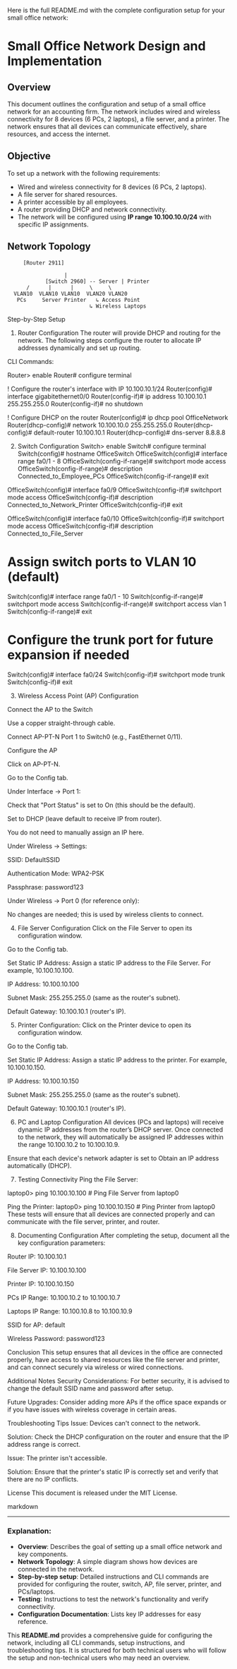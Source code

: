 Here is the full README.md with the complete configuration setup for your small office network:


# Small Office Network Design and Implementation

## Overview
This document outlines the configuration and setup of a small office network for an accounting firm. The network includes wired and wireless connectivity for 8 devices (6 PCs, 2 laptops), a file server, and a printer. The network ensures that all devices can communicate effectively, share resources, and access the internet.

## Objective
To set up a network with the following requirements:
- Wired and wireless connectivity for 8 devices (6 PCs, 2 laptops).
- A file server for shared resources.
- A printer accessible by all employees.
- A router providing DHCP and network connectivity.
- The network will be configured using **IP range 10.100.10.0/24** with specific IP assignments.

## Network Topology

		 [Router 2911]
                
                      |
                [Switch 2960] -- Server | Printer
          /      |      |     \     \
      VLAN10  VLAN10 VLAN10  VLAN20 VLAN20
       PCs     Server Printer   ↳ Access Point
                              ↳ Wireless Laptops

Step-by-Step Setup


1. Router Configuration
The router will provide DHCP and routing for the network. The following steps configure the router to allocate IP addresses dynamically and set up routing.

CLI Commands:



Router> enable
Router# configure terminal

! Configure the router's interface with IP 10.100.10.1/24
Router(config)# interface gigabitethernet0/0
Router(config-if)# ip address 10.100.10.1 255.255.255.0
Router(config-if)# no shutdown

! Configure DHCP on the router
Router(config)# ip dhcp pool OfficeNetwork
Router(dhcp-config)# network 10.100.10.0 255.255.255.0
Router(dhcp-config)# default-router 10.100.10.1
Router(dhcp-config)# dns-server 8.8.8.8


2. Switch Configuration
Switch> enable
Switch# configure terminal
Switch(config)# hostname OfficeSwitch
OfficeSwitch(config)# interface range fa0/1 - 8
OfficeSwitch(config-if-range)# switchport mode access
OfficeSwitch(config-if-range)# description Connected_to_Employee_PCs
OfficeSwitch(config-if-range)# exit

OfficeSwitch(config)# interface fa0/9
OfficeSwitch(config-if)# switchport mode access
OfficeSwitch(config-if)# description Connected_to_Network_Printer
OfficeSwitch(config-if)# exit

OfficeSwitch(config)# interface fa0/10
OfficeSwitch(config-if)# switchport mode access
OfficeSwitch(config-if)# description Connected_to_File_Server

# Assign switch ports to VLAN 10 (default)
Switch(config)# interface range fa0/1 - 10
Switch(config-if-range)# switchport mode access
Switch(config-if-range)# switchport access vlan 1
Switch(config-if-range)# exit

# Configure the trunk port for future expansion if needed
Switch(config)# interface fa0/24
Switch(config-if)# switchport mode trunk
Switch(config-if)# exit

3. Wireless Access Point (AP) Configuration

Connect the AP to the Switch

Use a copper straight-through cable.

Connect AP-PT-N Port 1 to Switch0 (e.g., FastEthernet 0/11).

Configure the AP

Click on AP-PT-N.

Go to the Config tab.

Under Interface -> Port 1:

Check that "Port Status" is set to On (this should be the default).

Set to DHCP (leave default to receive IP from router).

You do not need to manually assign an IP here.

Under Wireless -> Settings:

SSID: DefaultSSID

Authentication Mode: WPA2-PSK

Passphrase: password123

Under Wireless -> Port 0 (for reference only):

No changes are needed; this is used by wireless clients to connect.

4. File Server Configuration
Click on the File Server to open its configuration window.

Go to the Config tab.

Set Static IP Address: Assign a static IP address to the File Server. For example, 10.100.10.100.

IP Address: 10.100.10.100

Subnet Mask: 255.255.255.0 (same as the router's subnet).

Default Gateway: 10.100.10.1 (router's IP).

 5. Printer Configuration:
Click on the Printer device to open its configuration window.

Go to the Config tab.

Set Static IP Address: Assign a static IP address to the printer. For example, 10.100.10.150.

IP Address: 10.100.10.150

Subnet Mask: 255.255.255.0 (same as the router's subnet).

Default Gateway: 10.100.10.1 (router's IP).

6. PC and Laptop Configuration
All devices (PCs and laptops) will receive dynamic IP addresses from the router’s DHCP server. Once connected to the network, they will automatically be assigned IP addresses within the range 10.100.10.2 to 10.100.10.9.

Ensure that each device's network adapter is set to Obtain an IP address automatically (DHCP).

7. Testing Connectivity
Ping the File Server:

laptop0> ping 10.100.10.100   # Ping File Server from laptop0

Ping the Printer:
laptop0> ping 10.100.10.150   # Ping Printer from laptop0
These tests will ensure that all devices are connected properly and can communicate with the file server, printer, and router.

8. Documenting Configuration
After completing the setup, document all the key configuration parameters:

Router IP: 10.100.10.1

File Server IP: 10.100.10.100

Printer IP: 10.100.10.150

PCs IP Range: 10.100.10.2 to 10.100.10.7

Laptops IP Range: 10.100.10.8 to 10.100.10.9

SSID for AP: default

Wireless Password: password123

Conclusion
This setup ensures that all devices in the office are connected properly, have access to shared resources like the file server and printer, and can connect securely via wireless or wired connections.

Additional Notes
Security Considerations: For better security, it is advised to change the default SSID name and password after setup.

Future Upgrades: Consider adding more APs if the office space expands or if you have issues with wireless coverage in certain areas.

Troubleshooting Tips
Issue: Devices can't connect to the network.

Solution: Check the DHCP configuration on the router and ensure that the IP address range is correct.

Issue: The printer isn't accessible.

Solution: Ensure that the printer's static IP is correctly set and verify that there are no IP conflicts.

License
This document is released under the MIT License.

markdown



---

### Explanation:
- **Overview**: Describes the goal of setting up a small office network and key components.
- **Network Topology**: A simple diagram shows how devices are connected in the network.
- **Step-by-step setup**: Detailed instructions and CLI commands are provided for configuring the router, switch, AP, file server, printer, and PCs/laptops.
- **Testing**: Instructions to test the network's functionality and verify connectivity.
- **Configuration Documentation**: Lists key IP addresses for easy reference.

This **README.md** provides a comprehensive guide for configuring the network, including all CLI commands, setup instructions, and troubleshooting tips. It is structured for both technical users who will follow the setup and non-technical users who may need an overview.






